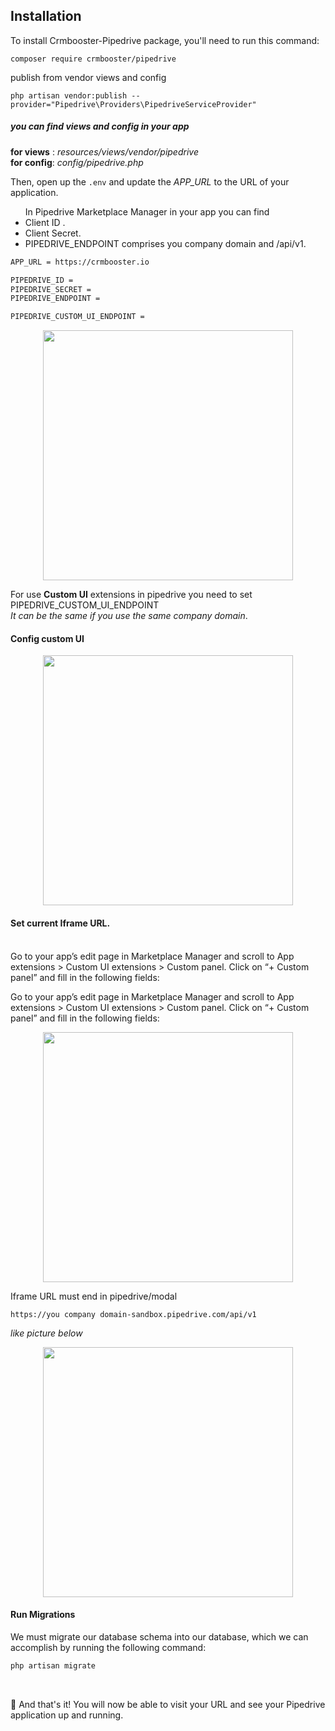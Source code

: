 ## Installation

To install Crmbooster-Pipedrive package, you'll need to run this command:

```
composer require crmbooster/pipedrive
```

publish from vendor views and config

```
php artisan vendor:publish --provider="Pipedrive\Providers\PipedriveServiceProvider"
```

##### **you can find views and config in your app**

**for views** : _resources/views/vendor/pipedrive
<br>_
**for config**: _config/pipedrive.php_

Then, open up the `.env` and update the *APP_URL* to the URL of your application.
<br>
<ul>In Pipedrive Marketplace Manager in your app you can find
    <li> Client ID .</li>
    <li> Client Secret. </li>
    <li> PIPEDRIVE_ENDPOINT comprises you company domain and /api/v1. </li>
</ul>

```bash
APP_URL = https://crmbooster.io

PIPEDRIVE_ID =
PIPEDRIVE_SECRET =
PIPEDRIVE_ENDPOINT =

PIPEDRIVE_CUSTOM_UI_ENDPOINT =

````
<p align="center">
    <img class="center" src="https://i.imgur.com/Qp4bcRA.png" height=400px"/>
</p>

For use **Custom UI** extensions in pipedrive you need to set  PIPEDRIVE_CUSTOM_UI_ENDPOINT
<br>
_It can be the same if you use the same company domain_. 

#### Config custom UI 

<p align="center">
    <img class="center" src="https://imgur.com/0VfOS0A.png" height=400px"/>
</p>

####  Set current Iframe URL.

<br>
Go to your app’s edit page in Marketplace Manager and scroll to App extensions > Custom UI extensions > Custom panel. Click on “+ Custom panel” and fill in the following fields:
<br>

Go to your app’s edit page in Marketplace Manager and scroll to App extensions > Custom UI extensions > Custom panel. Click on “+ Custom panel” and fill in the following fields:

<p align="center">
    <img class="center" src="https://i.imgur.com/t3yrbwM.png" height=400px"/>
</p>
Iframe URL must end in pipedrive/modal

`https://you company domain-sandbox.pipedrive.com/api/v1`

_like picture below_

<p align="center">
    <img class="center" src="https://i.imgur.com/hogIXfA.png" height=400px"/>
</p>

#### Run Migrations

We must migrate our database schema into our database, which we can accomplish by running the following command:
```php
php artisan migrate
```
<br>


🎉 And that's it! You will now be able to visit your URL and see your Pipedrive application up and running.






